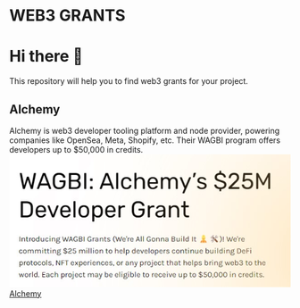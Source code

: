 # WEB3 GRANTS

# Hi there 👋

<p>This repository will help you to find web3 grants for your project.</p>

## Alchemy

Alchemy is web3 developer tooling platform and node provider, powering companies like OpenSea, Meta, Shopify, etc.
Their WAGBI program offers developers up to $50,000 in credits. <br>
<img src="Web3_grants/images/alchemy.jpg">
[Alchemy](https://www.alchemy.com/developer-grant-program)

<!-- | | [NoDesk](https://nodesk.co/remote-jobs/) | -->
